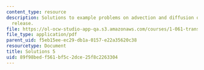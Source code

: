 ```yaml
---
content_type: resource
description: Solutions to example problems on advection and diffusion of an instantaneous
  release.
file: https://ol-ocw-studio-app-qa.s3.amazonaws.com/courses/1-061-transport-processes-in-the-environment-fall-2008/89f98bedf561bf5c2dce25f8c2263304_solutions5.pdf
file_type: application/pdf
parent_uid: f5eb15ee-ec29-db1a-0157-e22a35620c38
resourcetype: Document
title: Solutions 5
uid: 89f98bed-f561-bf5c-2dce-25f8c2263304
---
```


